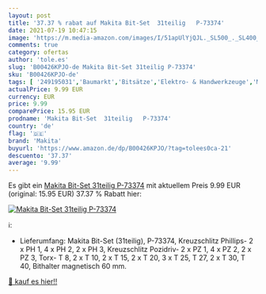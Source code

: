 ```yaml
---
layout: post
title: '37.37 % rabat auf Makita Bit-Set  31teilig   P-73374'
date: 2021-07-19 10:47:15
image: 'https://m.media-amazon.com/images/I/51apUlYjQJL._SL500_._SL400_.jpg'
comments: true
category: ofertas
author: 'tole.es'
slug: 'B00426KPJO-de Makita Bit-Set 31teilig P-73374'
sku: 'B00426KPJO-de'
tags: [ '249195031','Baumarkt','Bitsätze','Elektro- & Handwerkzeuge','Messgeräte','Produkte','Schraubendreher-Zubehör','Spezialwerkzeug','Werkzeug&Co.','Zubehör für Elektrowerkzeuge','makita', ]
actualPrice: 9.99 EUR
currency: EUR
price: 9.99
comparePrice: 15.95 EUR
prodname: 'Makita Bit-Set  31teilig   P-73374'
country: 'de'
flag: '🇩🇪'
brand: 'Makita'
buyurl: 'https://www.amazon.de/dp/B00426KPJO/?tag=tolees0ca-21'
descuento: '37.37'
average: '9.99'
---
```


Es gibt ein [Makita Bit-Set  31teilig   P-73374](https://www.amazon.de/dp/B00426KPJO/?tag=tolees0ca-21) mit aktuellem Preis 9.99 EUR (original: 15.95 EUR) 37.37 % Rabatt hier:

[![Makita Bit-Set  31teilig   P-73374](https://m.media-amazon.com/images/I/51apUlYjQJL._SL500_._SL400_.jpg)](https://www.amazon.de/dp/B00426KPJO/?tag=tolees0ca-21)

ℹ️:

- Lieferumfang: Makita Bit-Set (31teilig), P-73374, Kreuzschlitz Phillips- 2 x PH 1, 4 x PH 2, 2 x PH 3, Kreuzschlitz Pozidriv- 2 x PZ 1, 4 x PZ 2, 2 x PZ 3, Torx- T 8, 2 x T 10, 2 x T 15, 2 x T 20, 3 x T 25, T 27, 2 x T 30, T 40, Bithalter magnetisch 60 mm.

[🛒 kauf es hier!!](https://www.amazon.de/dp/B00426KPJO/?tag=tolees0ca-21)
